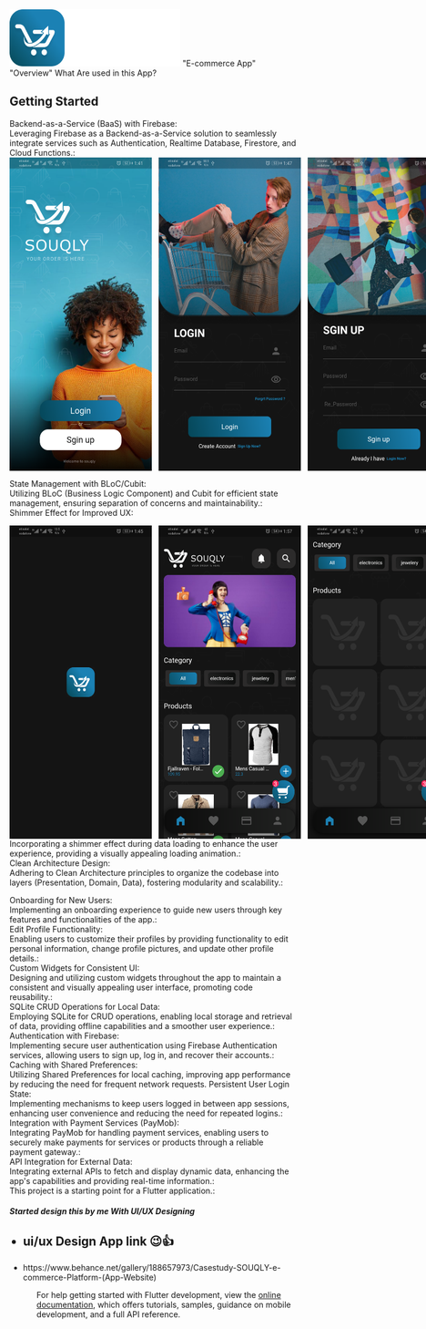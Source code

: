 <img src="https://github.com/MohammedRostom/E_commerceApp-SOUQLY-/blob/main/ScreenShots/iconApp.png" alt="logoApp" width="300" height="100"/>
"E-commerce App"
<br>
"Overview" What Are used in this App? 
<h2>Getting Started</h2>
Backend-as-a-Service (BaaS) with Firebase:<br>
Leveraging Firebase as a Backend-as-a-Service solution to seamlessly integrate services such as Authentication, Realtime Database, Firestore, and Cloud Functions.:<br>

<div style="display: flex; justify-content: space-evenly;">
<img src="https://github.com/MohammedRostom/E_commerceApp-SOUQLY-/blob/main/ScreenShots/wellcome.png" alt="logoApp" width="250" height="550"/>
    &nbsp;&nbsp;&nbsp;
<img src="https://github.com/MohammedRostom/E_commerceApp-SOUQLY-/blob/main/ScreenShots/login.png" alt="logoApp" width="250" height="550"/>
    &nbsp;&nbsp;&nbsp;
<img src="https://github.com/MohammedRostom/E_commerceApp-SOUQLY-/blob/main/ScreenShots/sghinup.png" alt="logoApp" width="250" height="550"/>
</div>

State Management with BLoC/Cubit:<br>
Utilizing BLoC (Business Logic Component) and Cubit for efficient state management, ensuring separation of concerns and maintainability.:<br>
Shimmer Effect for Improved UX:<br>
<div style="display: flex; justify-content: space-evenly;">
<img src="https://github.com/MohammedRostom/E_commerceApp-SOUQLY-/blob/main/ScreenShots/splashing.png" alt="logoApp" width="250" height="550"/>
    &nbsp;&nbsp;&nbsp;
<img src="https://github.com/MohammedRostom/E_commerceApp-SOUQLY-/blob/main/ScreenShots/home.png" alt="logoApp" width="250" height="550"/>
    &nbsp;&nbsp;&nbsp;
<img src="https://github.com/MohammedRostom/E_commerceApp-SOUQLY-/blob/main/ScreenShots/shimmerEffect.png" alt="logoApp" width="250" height="550"/>
</div>
Incorporating a shimmer effect during data loading to enhance the user experience, providing a visually appealing loading animation.:<br>
Clean Architecture Design:<br>
Adhering to Clean Architecture principles to organize the codebase into layers (Presentation, Domain, Data), fostering modularity and scalability.:<br>

Onboarding for New Users:<br>
Implementing an onboarding experience to guide new users through key features and functionalities of the app.:<br>
Edit Profile Functionality:<br>
Enabling users to customize their profiles by providing functionality to edit personal information, change profile pictures, and update other profile details.:<br>
Custom Widgets for Consistent UI:<br>
Designing and utilizing custom widgets throughout the app to maintain a consistent and visually appealing user interface, promoting code reusability.:<br>
SQLite CRUD Operations for Local Data:<br>
Employing SQLite for CRUD operations, enabling local storage and retrieval of data, providing offline capabilities and a smoother user experience.:<br>
Authentication with Firebase:<br>
Implementing secure user authentication using Firebase Authentication services, allowing users to sign up, log in, and recover their accounts.:<br>
Caching with Shared Preferences:<br>
Utilizing Shared Preferences for local caching, improving app performance by reducing the need for frequent network requests.
Persistent User Login State:<br>
Implementing mechanisms to keep users logged in between app sessions, enhancing user convenience and reducing the need for repeated logins.:<br>
Integration with Payment Services (PayMob):<br>
Integrating PayMob for handling payment services, enabling users to securely make payments for services or products through a reliable payment gateway.:<br>
API Integration for External Data:<br>
Integrating external APIs to fetch and display dynamic data, enhancing the app's capabilities and providing real-time information.:<br>
This project is a starting point for a Flutter application.:<br>
<h5>Started design this by me With UI/UX Designing</h5>
<ul>
<h2> <li> ui/ux Design App link 😉👍</li></h2>
    <li> https://www.behance.net/gallery/188657973/Casestudy-SOUQLY-e-commerce-Platform-(App-Website)</li>
  <ul>


For help getting started with Flutter development, view the
[online documentation](https://docs.flutter.dev/), which offers tutorials,
samples, guidance on mobile development, and a full API reference.
